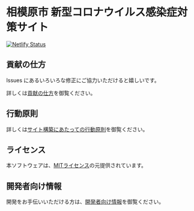# 相模原市 新型コロナウイルス感染症対策サイト

[![Netlify Status](https://api.netlify.com/api/v1/badges/310b94c2-0f75-4380-ab51-2b7b239a2eef/deploy-status)](https://app.netlify.com/sites/sagamihara-covid19/deploys)

## 貢献の仕方
Issues にあるいろいろな修正にご協力いただけると嬉しいです。

詳しくは[貢献の仕方](./CONTRIBUTING.md)を御覧ください。

## 行動原則
詳しくは[サイト構築にあたっての行動原則](./CODE_OF_CONDUCT.md)を御覧ください。

## ライセンス
本ソフトウェアは、[MITライセンス](./LICENSE.txt)の元提供されています。

## 開発者向け情報

開発をお手伝いいただける方は、[開発者向け情報](./FOR_DEVELOPERS.md)を御覧ください。
